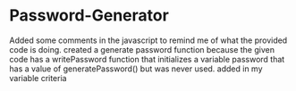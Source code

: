 # Password-Generator
Added some comments in the javascript to remind me of what the provided code is doing.
created a generate password function because the given code has a writePassword function that initializes a variable password that has a value of generatePassword() but was never used.
added in my variable criteria